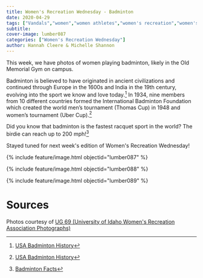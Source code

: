 ```yaml
---
title: Women's Recreation Wednesday - Badminton
date: 2020-04-29
tags: ["Vandals","women","women athletes","women's recreation","women's sports","women in sports","women's recreation Wednesday","Moscow","university history","university archives"]
subtitle: 
cover-image: lumber087
categories: ["Women's Recreation Wednesday"]
author: Hannah Cleere & Michelle Shannon
---
```


This week, we have photos of women playing badminton, likely in the Old Memorial Gym on campus. 

Badminton is believed to have originated in ancient civilizations
and continued through Europe in the 1600s and India in the 19th
century, evolving into the sport we know and love today.[^1]
In 1934, nine members from 10 different countries formed the International
Badminton Foundation which created the world men’s tournament (Thomas Cup) in
1948 and women’s tournament (Uber Cup).[^1]

Did you know that badminton is the fastest racquet sport
in the world? The birdie can reach up to 200 mph![^2]

Stayed tuned for next week's edition of Women's Recreation Wednesday!

{% include feature/image.html objectid="lumber087" %}

{% include feature/image.html objectid="lumber088" %}

{% include feature/image.html objectid="lumber089" %}

# Sources

Photos courtesy of [UG 69 (University of Idaho Women's Recreation Association Photographs)](http://archiveswest.orbiscascade.org/ark:/80444/xv152953/op=fstyle.aspx?t=k&amp;q=)

[^1]: [USA Badminton History](https://www.teamusa.org/usa-badminton/about/history)

[^2]: [Badminton Facts](https://www.softschools.com/facts/sports/badminton_facts/788/)
